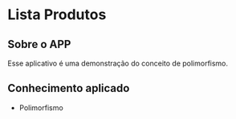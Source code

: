 
# Lista Produtos

## Sobre o APP 
Esse aplicativo é uma demonstração do conceito de polimorfismo.
## Conhecimento aplicado
* Polimorfismo
